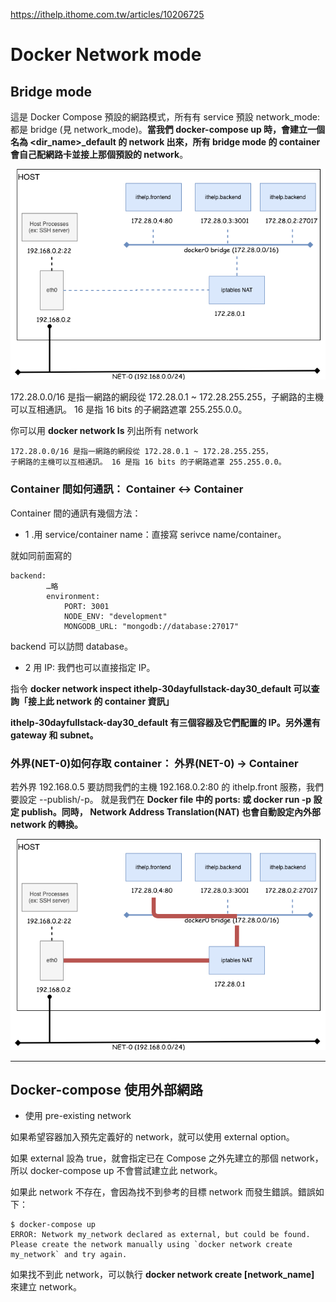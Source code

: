 
https://ithelp.ithome.com.tw/articles/10206725

# Docker Network mode

## Bridge mode
這是 Docker Compose 預設的網路模式，所有有 service 預設 network_mode: 都是 bridge (見 network_mode)。**當我們 docker-compose up 時，會建立一個名為 <dir_name>_default 的 network 出來，所有 bridge mode 的 container 會自己配網路卡並接上那個預設的 network**。

<img src="https://github.com/daniel-qa/Docker-Compose/blob/main/%E7%B6%B2%E8%B7%AF/docker_network.png?raw=true" >

172.28.0.0/16 是指一網路的網段從 172.28.0.1 ~ 172.28.255.255，子網路的主機可以互相通訊。 16 是指 16 bits 的子網路遮罩 255.255.0.0。

你可以用 **docker network ls** 列出所有 network


```
172.28.0.0/16 是指一網路的網段從 172.28.0.1 ~ 172.28.255.255，
子網路的主機可以互相通訊。 16 是指 16 bits 的子網路遮罩 255.255.0.0。
```

### Container 間如何通訊： Container <-> Container

Container 間的通訊有幾個方法：

* 1 .用 service/container name：直接寫 serivce name/container。

就如同前面寫的
```
backend:
        …略
        environment:
            PORT: 3001
            NODE_ENV: "development"
            MONGODB_URL: "mongodb://database:27017"
```
backend 可以訪問 database。

* 2 用 IP: 我們也可以直接指定 IP。

指令 **docker network inspect ithelp-30dayfullstack-day30_default 可以查詢「接上此 network 的 container 資訊」**

**ithelp-30dayfullstack-day30_default 有三個容器及它們配置的 IP。另外還有 gateway 和 subnet。**


### 外界(NET-0)如何存取 container： 外界(NET-0) -> Container

若外界 192.168.0.5 要訪問我們的主機 192.168.0.2:80 的 ithelp.front 服務，我們要設定 --publish/-p。
就是我們在 **Docker file 中的 ports: 或 docker run -p 設定 publish。同時， Network Address Translation(NAT) 也會自動設定內外部 network 的轉換。**


<img src="https://github.com/daniel-qa/Docker-Compose/blob/main/%E7%B6%B2%E8%B7%AF/docker-network2.png?raw=true" >




***
## Docker-compose 使用外部網路


* 使用 pre-existing network

如果希望容器加入預先定義好的 network，就可以使用 external option。

如果 external 設為 true，就會指定已在 Compose 之外先建立的那個 network，所以 docker-compose up 不會嘗試建立此 network。

如果此 network 不存在，會因為找不到參考的目標 network 而發生錯誤。錯誤如下：

```
$ docker-compose up
ERROR: Network my_network declared as external, but could be found. Please create the network manually using `docker network create my_network` and try again.
```
如果找不到此 network，可以執行 **docker network create [network_name]** 來建立 network。
